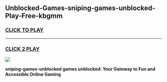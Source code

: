 
## Unblocked-Games-sniping-games-unblocked-Play-Free-kbgmm
<h3>
<a href="https://premium76.site?title=sniping-games-unblocked&ref=21A">CLICK TO PLAY</a></h3>
<hr>

<h3>
<a href="https://premium76.site?title=sniping-games-unblocked&ref=21A">CLICK 2 PLAY</a>
  
</h3>

<a href="https://premium76.site?title=sniping-games-unblocked&ref=21A"><img src="https://clearcache.store/games.png"></a>


**sniping-games-unblocked games unblocked: Your Gateway to Fun and Accessible Online Gaming**

